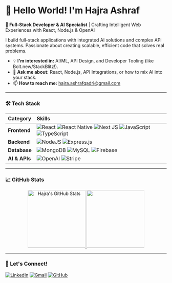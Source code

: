 # 👋 Hello World! I'm Hajra Ashraf

**🎯 Full-Stack Developer & AI Specialist** | Crafting Intelligent Web Experiences with React, Node.js & OpenAI


I build full-stack applications with integrated AI solutions and complex API systems. Passionate about creating scalable, efficient code that solves real problems.


- 💡 **I'm interested in:** AI/ML, API Design, and Developer Tooling (like Bolt.new/StackBlitz!).
- 💬 **Ask me about:** React, Node.js, API Integrations, or how to mix AI into your stack.
- 📫 **How to reach me:** [hajra.ashrafqadri@gmail.com](mailto:hajra.ashrafqadri@gmail.com)

---

### 🛠️ Tech Stack

| Category | Skills |
| :--- | :--- |
| **Frontend** | ![React](https://img.shields.io/badge/React-20232A?style=for-the-badge&logo=react&logoColor=61DAFB) ![React Native](https://img.shields.io/badge/React_Native-20232A?style=for-the-badge&logo=react&logoColor=61DAFB) ![Next JS](https://img.shields.io/badge/Next-black?style=for-the-badge&logo=next.js&logoColor=white) ![JavaScript](https://img.shields.io/badge/JavaScript-F7DF1E?style=for-the-badge&logo=javascript&logoColor=black) ![TypeScript](https://img.shields.io/badge/TypeScript-007ACC?style=for-the-badge&logo=typescript&logoColor=white) |
| **Backend** | ![NodeJS](https://img.shields.io/badge/Node.js-43853D?style=for-the-badge&logo=node.js&logoColor=white) ![Express.js](https://img.shields.io/badge/Express.js-404D59?style=for-the-badge) |
| **Database** | ![MongoDB](https://img.shields.io/badge/MongoDB-4EA94B?style=for-the-badge&logo=mongodb&logoColor=white) ![MySQL](https://img.shields.io/badge/MySQL-00000F?style=for-the-badge&logo=mysql&logoColor=white) ![Firebase](https://img.shields.io/badge/Firebase-039BE5?style=for-the-badge&logo=Firebase&logoColor=white) |
| **AI & APIs** | ![OpenAI](https://img.shields.io/badge/OpenAI-412991?style=for-the-badge&logo=openai&logoColor=white) ![Stripe](https://img.shields.io/badge/Stripe-008CDD?style=for-the-badge&logo=Stripe&logoColor=white) |

---

### 📈 GitHub Stats

<p align="center">
  <a href="https://github.com/hajratariqi">
    <img height="180em" src="https://github-readme-stats.vercel.app/api?username=hajratariqi&show_icons=true&theme=radical&hide_border=true&count_private=true" alt="Hajra's GitHub Stats" />
    <img height="180em" src="https://github-readme-stats.vercel.app/api/top-langs/?username=hajratariqi&theme=radical&hide_border=true&layout=compact&langs_count=8" />
  </a>
</p>

---

### 🤝 Let's Connect!

[![LinkedIn](https://img.shields.io/badge/LinkedIn-0077B5?style=for-the-badge&logo=linkedin&logoColor=white)](https://www.linkedin.com/in/hajra-ashraf-8985082b9/)
[![Gmail](https://img.shields.io/badge/Gmail-D14836?style=for-the-badge&logo=gmail&logoColor=white)](mailto:hajra.ashrafqadri@gmail.com)
[![GitHub](https://img.shields.io/badge/GitHub-100000?style=for-the-badge&logo=github&logoColor=white)](https://github.com/hajratariqi)
